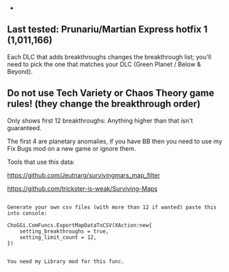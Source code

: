 -
Last tested: Prunariu/Martian Express hotfix 1 (1,011,166)
-
Each DLC that adds breakthroughs changes the breakthrough list; you'll need to pick the one that matches your DLC (Green Planet / Below & Beyond).

Do not use Tech Variety or Chaos Theory game rules! (they change the breakthrough order)
-


Only shows first 12 breakthroughs: Anything higher than that isn't guaranteed.

The first 4 are planetary anomalies, if you have BB then you need to use my Fix Bugs mod on a new game or ignore them.

Tools that use this data:

https://github.com/Jeutnarg/survivingmars_map_filter

https://github.com/trickster-is-weak/Surviving-Maps

```

Generate your own csv files (with more than 12 if wanted) paste this into console:

ChoGGi.ComFuncs.ExportMapDataToCSV(XAction:new{
    setting_breakthroughs = true,
    setting_limit_count = 12,
})


You need my Library mod for this func.
```
